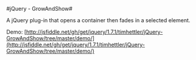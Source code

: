 #jQuery - GrowAndShow#

A jQuery plug-in that opens a container then fades in a selected element.

Demo: [http://jsfiddle.net/gh/get/jquery/1.7.1/timhettler/jQuery-GrowAndShow/tree/master/demo/](http://jsfiddle.net/gh/get/jquery/1.7.1/timhettler/jQuery-GrowAndShow/tree/master/demo/)